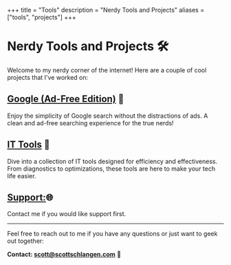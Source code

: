 +++
title = "Tools"
description = "Nerdy Tools and Projects"
aliases = ["tools", "projects"]
+++

# Nerdy Tools and Projects 🛠️

Welcome to my nerdy corner of the internet! Here are a couple of cool projects that I've worked on:

## [Google (Ad-Free Edition)](https://goog.scottschlangen.com) 🚀

Enjoy the simplicity of Google search without the distractions of ads. A clean and ad-free searching experience for the true nerds!

## [IT Tools](https://tools.scottschlangen.com) 🔧

Dive into a collection of IT tools designed for efficiency and effectiveness. From diagnostics to optimizations, these tools are here to make your tech life easier.

## [Support:](https://support.scottschlangen.com/)🌐 

Contact me if you would like support first.

---

Feel free to reach out to me if you have any questions or just want to geek out together:

**Contact: [scott@scottschlangen.com](mailto:scott@scottschlangen.com)** 📧
